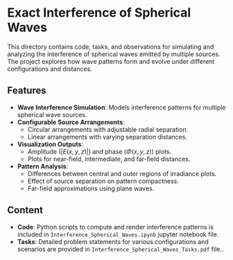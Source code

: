 
# Exact Interference of Spherical Waves

This directory contains code, tasks, and observations for simulating and analyzing the interference of spherical waves emitted by multiple sources. The project explores how wave patterns form and evolve under different configurations and distances.

## Features
- **Wave Interference Simulation**: Models interference patterns for multiple spherical wave sources.
- **Configurable Source Arrangements**:
  - Circular arrangements with adjustable radial separation.
  - Linear arrangements with varying separation distances.
- **Visualization Outputs**:
  - Amplitude ($|E(x, y, z)|$) and phase ($\Phi(x, y, z)$) plots.
  - Plots for near-field, intermediate, and far-field distances.
- **Pattern Analysis**:
  - Differences between central and outer regions of irradiance plots.
  - Effect of source separation on pattern compactness.
  - Far-field approximations using plane waves.

## Content
- **Code**: Python scripts to compute and render interference patterns is included in `Interference_Spherical_Waves.ipynb` jupyter notebook file.
- **Tasks**: Detailed problem statements for various configurations and scenarios are provided in `Interference_Spherical_Waves_Tasks.pdf` file..



